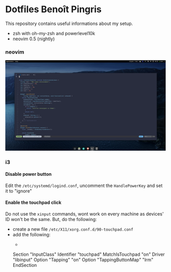 # Dotfiles Benoît Pingris

This repository contains useful informations about my setup.

- zsh with oh-my-zsh and powerlevel10k
- neovim 0.5 (nightly)


### neovim

![neovim](https://raw.githubusercontent.com/BenoitPingris/dotfiles/master/images/desktop_vim.png)


### i3

#### Disable power button

Edit the `/etc/systemd/logind.conf`, uncomment the `HandlePowerKey` and set it to "ignore"

#### Enable the touchpad click

Do not use the `xinput` commands, wont work on every machine as devices' ID won't be the same.
But, do the following:
- create a new file `/etc/X11/xorg.conf.d/90-touchpad.conf`
- add the following:
    - ```
    Section "InputClass"
            Identifier "touchpad"
            MatchIsTouchpad "on"
            Driver "libinput"
            Option "Tapping" "on"
        Option "TappingButtonMap" "lrm"
    EndSection
    ```
